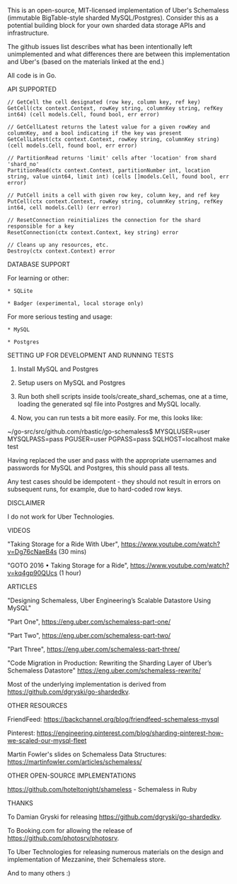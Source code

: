 This is an open-source, MIT-licensed implementation of Uber's Schemaless
(immutable BigTable-style sharded MySQL/Postgres). Consider this as a potential
building block for your own sharded data storage APIs and infrastructure.

The github issues list describes what has been intentionally left unimplemented and
what differences there are between this implementation and Uber's (based on the materials
linked at the end.)

All code is in Go.

API SUPPORTED

```
// GetCell the cell designated (row key, column key, ref key)
GetCell(ctx context.Context, rowKey string, columnKey string, refKey int64) (cell models.Cell, found bool, err error)

// GetCellLatest returns the latest value for a given rowKey and columnKey, and a bool indicating if the key was present
GetCellLatest(ctx context.Context, rowKey string, columnKey string) (cell models.Cell, found bool, err error)

// PartitionRead returns 'limit' cells after 'location' from shard 'shard_no'
PartitionRead(ctx context.Context, partitionNumber int, location string, value uint64, limit int) (cells []models.Cell, found bool, err error)

// PutCell inits a cell with given row key, column key, and ref key
PutCell(ctx context.Context, rowKey string, columnKey string, refKey int64, cell models.Cell) (err error)

// ResetConnection reinitializes the connection for the shard responsible for a key
ResetConnection(ctx context.Context, key string) error

// Cleans up any resources, etc.
Destroy(ctx context.Context) error
```

DATABASE SUPPORT

For learning or other:

	* SQLite

	* Badger (experimental, local storage only)

For more serious testing and usage:

	* MySQL

	* Postgres

SETTING UP FOR DEVELOPMENT AND RUNNING TESTS

1. Install MySQL and Postgres

2. Setup users on MySQL and Postgres

3. Run both shell scripts inside tools/create_shard_schemas, one at a time,
loading the generated sql file into Postgres and MySQL locally.

4. Now, you can run tests a bit more easily. For me, this looks like:

~/go-src/src/github.com/rbastic/go-schemaless$ MYSQLUSER=user MYSQLPASS=pass PGUSER=user PGPASS=pass SQLHOST=localhost make test

Having replaced the user and pass with the appropriate usernames and passwords
for MySQL and Postgres, this should pass all tests.

Any test cases should be idempotent - they should not result in errors on
subsequent runs, for example, due to hard-coded row keys.

DISCLAIMER

I do not work for Uber Technologies.

VIDEOS

"Taking Storage for a Ride With Uber", https://www.youtube.com/watch?v=Dg76cNaeB4s (30 mins)

"GOTO 2016 • Taking Storage for a Ride", https://www.youtube.com/watch?v=kq4gp90QUcs (1 hour)

ARTICLES

"Designing Schemaless, Uber Engineering’s Scalable Datastore Using MySQL"

"Part One", https://eng.uber.com/schemaless-part-one/

"Part Two", https://eng.uber.com/schemaless-part-two/

"Part Three", https://eng.uber.com/schemaless-part-three/

"Code Migration in Production: Rewriting the Sharding Layer of Uber’s Schemaless Datastore"
https://eng.uber.com/schemaless-rewrite/

Most of the underlying implementation is derived from https://github.com/dgryski/go-shardedkv.

OTHER RESOURCES

FriendFeed: https://backchannel.org/blog/friendfeed-schemaless-mysql

Pinterest: https://engineering.pinterest.com/blog/sharding-pinterest-how-we-scaled-our-mysql-fleet

Martin Fowler's slides on Schemaless Data Structures: https://martinfowler.com/articles/schemaless/

OTHER OPEN-SOURCE IMPLEMENTATIONS

https://github.com/hoteltonight/shameless - Schemaless in Ruby

THANKS

To Damian Gryski for releasing https://github.com/dgryski/go-shardedkv.

To Booking.com for allowing the release of https://github.com/photosrv/photosrv.

To Uber Technologies for releasing numerous materials on the design and
implementation of Mezzanine, their Schemaless store.

And to many others :)
